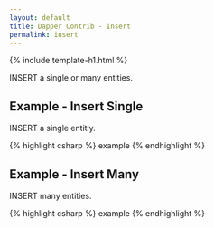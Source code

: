 ```yaml
---
layout: default
title: Dapper Contrib - Insert
permalink: insert
---
```


{% include template-h1.html %}

INSERT a single or many entities.

## Example - Insert Single
INSERT a single entitiy.

{% highlight csharp %}
example
{% endhighlight %}

## Example - Insert Many
INSERT many entities.

{% highlight csharp %}
example
{% endhighlight %}
